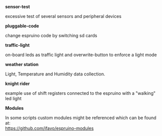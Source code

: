**sensor-test**

excessive test of several sensors and peripheral devices


**pluggable-code**

change espruino code by switching sd cards


**traffic-light**

on-board leds as traffic light and overwrite-button to enforce a light mode


**weather station**

Light, Temperature and Humidity data collection.

**knight rider**

example use of shift registers connected to the espruino with a "walking" led light

**Modules**

In some scripts custom modules might be referenced which can be found at:  
https://github.com/ifavo/espruino-modules